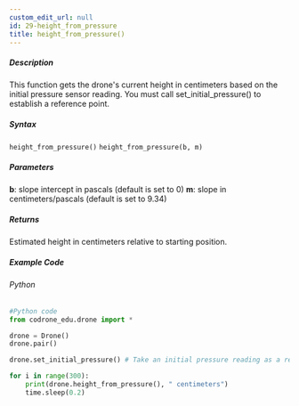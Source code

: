 ```yaml
---
custom_edit_url: null
id: 29-height_from_pressure
title: height_from_pressure()
---
```


##### Description

This function gets the drone's current height in centimeters based on the initial pressure sensor reading. You must call set_initial_pressure() to establish a reference point.

##### Syntax
```height_from_pressure()```
```height_from_pressure(b, m)```

##### Parameters

**b**: slope intercept in pascals (default is set to 0)
**m**: slope in centimeters/pascals (default is set to 9.34)

##### Returns
Estimated height in centimeters relative to starting position.

##### Example Code
###### Python
```python
#Python code
from codrone_edu.drone import *

drone = Drone()
drone.pair()

drone.set_initial_pressure() # Take an initial pressure reading as a reference 

for i in range(300):
    print(drone.height_from_pressure(), " centimeters")
    time.sleep(0.2)
```